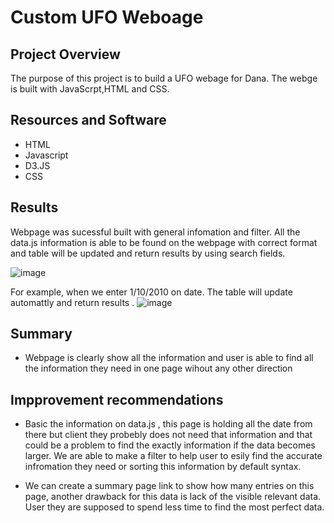 # Custom UFO Weboage

## Project Overview
The purpose of this project is to build a UFO webage for Dana. The webge is built with JavaScrpt,HTML and CSS.

## Resources and Software

- HTML
- Javascript
- D3.JS
- CSS

## Results

Webpage was sucessful built with general infomation and filter. All the data.js information is able to be found on the webpage with correct format and table will be updated and return results by using search fields.

![image](https://user-images.githubusercontent.com/104603177/179436122-5649eb03-fee4-4366-ac26-e6c8b89cafd1.png)

For example, when we enter 1/10/2010 on date. The table will  update automattly and return results . 
![image](https://user-images.githubusercontent.com/104603177/179639915-721b28ea-28ac-46b9-a00d-671181549de8.png)


## Summary

- Webpage is clearly show all the information and user is able to find all the information they need in one page wihout any other direction

## Impprovement recommendations

- Basic the information on data.js , this page is holding all the date from there but client they probebly does not need that information and that could be a problem to find the exactly information if the data becomes larger. We are able to make a filter to help user to esily find the accurate infromation they need or sorting this information by default syntax.

- We can create a summary page link to show how many entries on this page, another drawback for this data is lack of the visible  relevant data. User they are supposed to spend less time to find the most perfect data.







